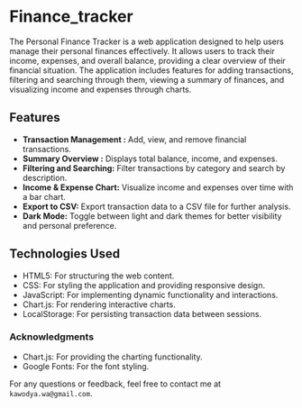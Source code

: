 # Finance_tracker 
The Personal Finance Tracker is a web application designed to help users manage their personal finances effectively. It allows users to track their income, expenses, and overall balance, providing a clear overview of their financial situation. The application includes features for adding transactions, filtering and searching through them, viewing a summary of finances, and visualizing income and expenses through charts.

## Features

- **Transaction Management :**  Add, view, and remove financial transactions.
- **Summary Overview :** Displays total balance, income, and expenses.
- **Filtering and Searching:** Filter transactions by category and search by description.
- **Income & Expense Chart:** Visualize income and expenses over time with a bar chart.
- **Export to CSV:** Export transaction data to a CSV file for further analysis.
- **Dark Mode:** Toggle between light and dark themes for better visibility and personal preference.

## Technologies Used

- HTML5: For structuring the web content.
- CSS: For styling the application and providing responsive design.
- JavaScript: For implementing dynamic functionality and interactions.
- Chart.js: For rendering interactive charts.
- LocalStorage: For persisting transaction data between sessions.

### Acknowledgments

- Chart.js: For providing the charting functionality.
- Google Fonts: For the font styling.

For any questions or feedback, feel free to contact me at `kawodya.wa@gmail.com`.